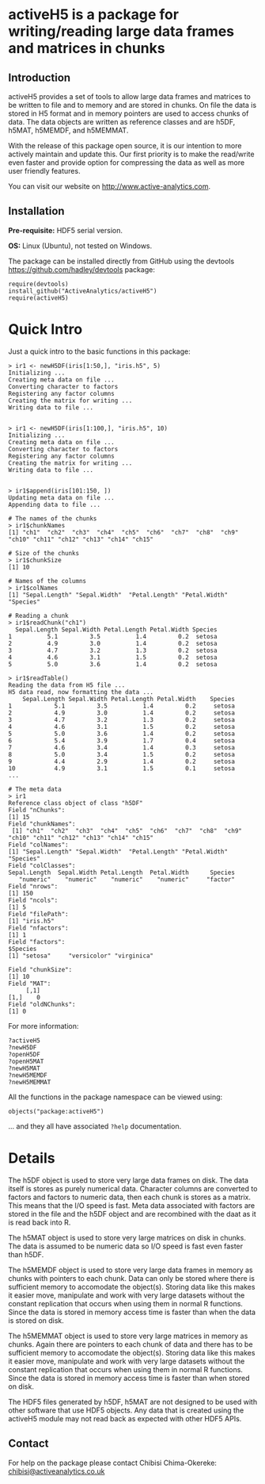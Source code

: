 # activeH5 is a package for writing/reading large data frames and matrices in chunks

## Introduction

activeH5 provides a set of tools to allow large data frames and matrices to be written to file and to memory and are stored in chunks. On file the data is stored in H5 format and in memory pointers are used to access chunks of data. The data objects are written as reference classes and are h5DF, h5MAT, h5MEMDF, and h5MEMMAT.

With the release of this package open source, it is our intention to more actively maintain and update this. Our first priority is to make the read/write even faster and provide option for compressing the data as well as more user friendly features.

You can visit our website on <http://www.active-analytics.com>.

## Installation

**Pre-requisite:** HDF5 serial version.

**OS:** Linux (Ubuntu), not tested on Windows.

The package can be installed directly from GitHub using the devtools <https://github.com/hadley/devtools> package:

```
require(devtools)
install_github("ActiveAnalytics/activeH5")
require(activeH5)
```

# Quick Intro

Just a quick intro to the basic functions in this package:

```
> ir1 <- newH5DF(iris[1:50,], "iris.h5", 5)
Initializing ...
Creating meta data on file ... 
Converting character to factors 
Registering any factor columns 
Creating the matrix for writing ... 
Writing data to file ... 


> ir1 <- newH5DF(iris[1:100,], "iris.h5", 10)
Initializing ...
Creating meta data on file ... 
Converting character to factors 
Registering any factor columns 
Creating the matrix for writing ... 
Writing data to file ... 


> ir1$append(iris[101:150, ])
Updating meta data on file ... 
Appending data to file ... 

# The names of the chunks
> ir1$chunkNames
[1] "ch1"  "ch2"  "ch3"  "ch4"  "ch5"  "ch6"  "ch7"  "ch8"  "ch9"  "ch10" "ch11" "ch12" "ch13" "ch14" "ch15"

# Size of the chunks
> ir1$chunkSize
[1] 10

# Names of the columns
> ir1$colNames
[1] "Sepal.Length" "Sepal.Width"  "Petal.Length" "Petal.Width"  "Species"

# Reading a chunk
> ir1$readChunk("ch1")
  Sepal.Length Sepal.Width Petal.Length Petal.Width Species
1          5.1         3.5          1.4         0.2  setosa
2          4.9         3.0          1.4         0.2  setosa
3          4.7         3.2          1.3         0.2  setosa
4          4.6         3.1          1.5         0.2  setosa
5          5.0         3.6          1.4         0.2  setosa

> ir1$readTable()
Reading the data from H5 file ... 
H5 data read, now formatting the data ... 
    Sepal.Length Sepal.Width Petal.Length Petal.Width    Species
1            5.1         3.5          1.4         0.2     setosa
2            4.9         3.0          1.4         0.2     setosa
3            4.7         3.2          1.3         0.2     setosa
4            4.6         3.1          1.5         0.2     setosa
5            5.0         3.6          1.4         0.2     setosa
6            5.4         3.9          1.7         0.4     setosa
7            4.6         3.4          1.4         0.3     setosa
8            5.0         3.4          1.5         0.2     setosa
9            4.4         2.9          1.4         0.2     setosa
10           4.9         3.1          1.5         0.1     setosa
...

# The meta data
> ir1
Reference class object of class "h5DF"
Field "nChunks":
[1] 15
Field "chunkNames":
 [1] "ch1"  "ch2"  "ch3"  "ch4"  "ch5"  "ch6"  "ch7"  "ch8"  "ch9"  "ch10" "ch11" "ch12" "ch13" "ch14" "ch15"
Field "colNames":
[1] "Sepal.Length" "Sepal.Width"  "Petal.Length" "Petal.Width"  "Species"     
Field "colClasses":
Sepal.Length  Sepal.Width Petal.Length  Petal.Width      Species 
   "numeric"    "numeric"    "numeric"    "numeric"     "factor" 
Field "nrows":
[1] 150
Field "ncols":
[1] 5
Field "filePath":
[1] "iris.h5"
Field "nfactors":
[1] 1
Field "factors":
$Species
[1] "setosa"     "versicolor" "virginica" 

Field "chunkSize":
[1] 10
Field "MAT":
     [,1]
[1,]    0
Field "oldNChunks":
[1] 0
```

For more information:

```
?activeH5
?newH5DF
?openH5DF
?openH5MAT
?newH5MAT
?newH5MEMDF
?newH5MEMMAT
```

All the functions in the package namespace can be viewed using:

```
objects("package:activeH5")
```
... and they all have associated `?help` documentation.

# Details

The h5DF object is used to store very large data frames on disk. The data itself is stores as purely numerical data. Character columns are converted to factors and factors to numeric data, then each chunk is stores as a matrix. This means that the I/O speed is fast. Meta data associated with factors are stored in the file and the h5DF object and are recombined with the daat as it is read back into R.

The h5MAT object is used to store very large matrices on disk in chunks. The data is assumed to be numeric data so I/O speed is fast even faster than h5DF.

The h5MEMDF object is used to store very large data frames in memory as chunks with pointers to each chunk. Data can only be stored where there is sufficient memory to accomodate the object(s). Storing data like this makes it easier move, manipulate and work with very large datasets without the constant replication that occurs when using them in normal R functions. Since the data is stored in memory access time is faster than when the data is stored on disk.

The h5MEMMAT object is used to store very large matrices in memory as chunks. Again there are pointers to each chunk of data and there has to be sufficient memory to accomodate the object(s). Storing data like this makes it easier move, manipulate and work with very large datasets without the constant replication that occurs when using them in normal R functions. Since the data is stored in memory access time is faster than when stored on disk.

The HDF5 files generated by h5DF, h5MAT are not designed to be used with other software that use HDF5 objects. Any data that is created using the activeH5 module may not read back as expected with other HDF5 APIs.


## Contact

For help on the package please contact Chibisi Chima-Okereke: chibisi@activeanalytics.co.uk
